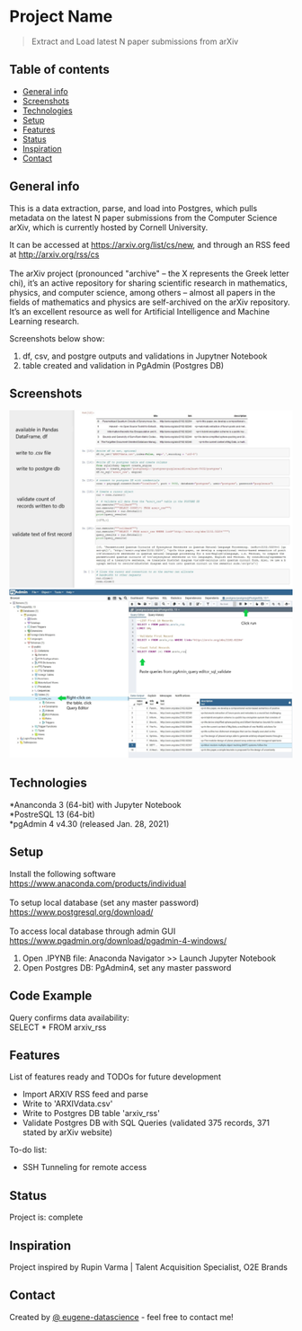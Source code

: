 # Project Name
> Extract and Load latest N paper submissions from arXiv

## Table of contents
* [General info](#general-info)
* [Screenshots](#screenshots)
* [Technologies](#technologies)
* [Setup](#setup)
* [Features](#features)
* [Status](#status)
* [Inspiration](#inspiration)
* [Contact](#contact)

## General info
This is a data extraction, parse, and load into Postgres, which pulls metadata on the latest N paper submissions from the Computer Science arXiv, which is currently hosted by Cornell University.<br />


It can be accessed at https://arxiv.org/list/cs/new, and through an RSS feed at http://arxiv.org/rss/cs<br /><br />
The arXiv project (pronounced "archive" – the X represents the Greek letter chi), it’s an active repository for sharing scientific research in mathematics, physics, and computer science, among others – almost all papers in the fields of mathematics and physics are self-archived on the arXiv repository.
It’s an excellent resource as well for Artificial Intelligence and Machine Learning research.<br />

Screenshots below show:

1) df, csv, and postgre outputs and validations in Jupytner Notebook<br />
2) table created and validation in PgAdmin (Postgres DB)<br />


## Screenshots
![JupyterNotebook](https://github.com/eugene-datascience/O2E-Demo/blob/master/jupyternotebook.JPG)<br />
![Postgres](https://github.com/eugene-datascience/O2E-Demo/blob/master/postgrestable.JPG)

## Technologies<br />
*Ananconda 3 (64-bit) with Jupyter Notebook<br />
*PostreSQL 13 (64-bit)<br />
*pgAdmin 4 v4.30 (released Jan. 28, 2021)

## Setup
Install the following software <br />
https://www.anaconda.com/products/individual<br /><br />
To setup local database (set any master password)
https://www.postgresql.org/download/<br /><br />
To access local database through admin GUI<br />
https://www.pgadmin.org/download/pgadmin-4-windows/<br />

1. Open .IPYNB file: Anaconda Navigator >> Launch Jupyter Notebook<br />
2. Open Postgres DB: PgAdmin4, set any master password<br />

## Code Example
Query confirms data availability:  <br />
SELECT * FROM arxiv_rss

## Features
List of features ready and TODOs for future development
* Import ARXIV RSS feed and parse 
* Write to 'ARXIVdata.csv'
* Write to Postgres DB table 'arxiv_rss'
* Validate Postgres DB with SQL Queries (validated 375 records, 371 stated by arXiv website)

To-do list:
* SSH Tunneling for remote access

## Status
Project is: complete

## Inspiration
Project inspired by Rupin Varma | Talent Acquisition Specialist, O2E Brands

## Contact
Created by [@
eugene-datascience](eugene.wong003@gmail.com) - feel free to contact me!
